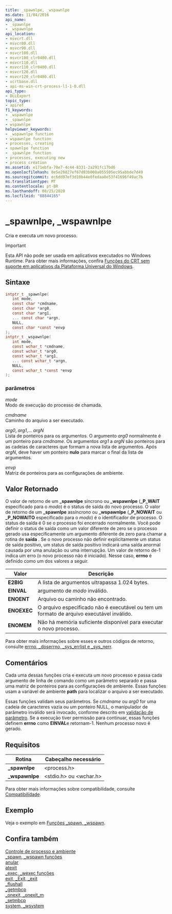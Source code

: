 ```yaml
---
title: _spawnlpe, _wspawnlpe
ms.date: 11/04/2016
api_name:
- _spawnlpe
- _wspawnlpe
api_location:
- msvcrt.dll
- msvcr80.dll
- msvcr90.dll
- msvcr100.dll
- msvcr100_clr0400.dll
- msvcr110.dll
- msvcr110_clr0400.dll
- msvcr120.dll
- msvcr120_clr0400.dll
- ucrtbase.dll
- api-ms-win-crt-process-l1-1-0.dll
api_type:
- DLLExport
topic_type:
- apiref
f1_keywords:
- _wspawnlpe
- _spawnlpe
- wspawnlpe
helpviewer_keywords:
- _wspawnlpe function
- wspawnlpe function
- processes, creating
- spawnlpe function
- _spawnlpe function
- processes, executing new
- process creation
ms.assetid: e171ebfa-70e7-4c44-8331-2a291fc17bd6
ms.openlocfilehash: 8e5e20827ef67d83b008a055505ec95abbde7d49
ms.sourcegitcommit: ec6dd97ef3d10b44e0fedaa8e53f41696f49ac7b
ms.translationtype: MT
ms.contentlocale: pt-BR
ms.lasthandoff: 08/25/2020
ms.locfileid: "88844165"
---
```

# <a name="_spawnlpe-_wspawnlpe"></a>_spawnlpe, _wspawnlpe

Cria e executa um novo processo.

> [!IMPORTANT]
> Esta API não pode ser usada em aplicativos executados no Windows Runtime. Para obter mais informações, confira [Funções do CRT sem suporte em aplicativos da Plataforma Universal do Windows](../../cppcx/crt-functions-not-supported-in-universal-windows-platform-apps.md).

## <a name="syntax"></a>Sintaxe

```C
intptr_t _spawnlpe(
   int mode,
   const char *cmdname,
   const char *arg0,
   const char *arg1,
   ... const char *argn,
   NULL,
   const char *const *envp
);
intptr_t _wspawnlpe(
   int mode,
   const wchar_t *cmdname,
   const wchar_t *arg0,
   const wchar_t *arg1,
   ... const wchar_t *argn,
   NULL,
   const wchar_t *const *envp
);
```

### <a name="parameters"></a>parâmetros

*mode*<br/>
Modo de execução do processo de chamada.

*cmdname*<br/>
Caminho do arquivo a ser executado.

*arg0*, *arg1*,... *argN*<br/>
Lista de ponteiros para os argumentos. O argumento *arg0* normalmente é um ponteiro para *cmdname*. Os argumentos *arg1* a *argN* são ponteiros para as cadeias de caracteres que formam a nova lista de argumentos. Após *argN*, deve haver um ponteiro **nulo** para marcar o final da lista de argumentos.

*envp*<br/>
Matriz de ponteiros para as configurações de ambiente.

## <a name="return-value"></a>Valor Retornado

O valor de retorno de um **_spawnlpe** síncrono ou **_wspawnlpe** (**_P_WAIT** especificado para o *modo*) é o status de saída do novo processo. O valor de retorno de um **_spawnlpe** assíncrono ou **_wspawnlpe** (**_P_NOWAIT** ou **_P_NOWAITO** especificado para o *modo*) é o identificador de processo. O status de saída é 0 se o processo foi encerrado normalmente. Você pode definir o status de saída como um valor diferente de zero se o processo gerado usa especificamente um argumento diferente de zero para chamar a rotina de **saída** . Se o novo processo não definir explicitamente um status de saída positivo, um status de saída positivo indicará uma saída anormal causada por uma anulação ou uma interrupção. Um valor de retorno de-1 indica um erro (o novo processo não é iniciado). Nesse caso, **errno** é definido como um dos valores a seguir.

| Valor | Descrição |
|-|-|
| **E2BIG** | A lista de argumentos ultrapassa 1.024 bytes. |
| **EINVAL** | argumento de *modo* inválido. |
| **ENOENT** | Arquivo ou caminho não encontrado. |
| **ENOEXEC** | O arquivo especificado não é executável ou tem um formato de arquivo executável inválido. |
| **ENOMEM** | Não há memória suficiente disponível para executar o novo processo. |

Para obter mais informações sobre esses e outros códigos de retorno, consulte [errno, _doserrno, _sys_errlist e _sys_nerr](../../c-runtime-library/errno-doserrno-sys-errlist-and-sys-nerr.md).

## <a name="remarks"></a>Comentários

Cada uma dessas funções cria e executa um novo processo e passa cada argumento de linha de comando como um parâmetro separado e passa uma matriz de ponteiros para as configurações de ambiente. Essas funções usam a variável de ambiente **path** para localizar o arquivo a ser executado.

Essas funções validam seus parâmetros. Se *cmdname* ou *arg0* for uma cadeia de caracteres vazia ou um ponteiro NULL, o manipulador de parâmetro inválido será invocado, conforme descrito em [validação de parâmetro](../../c-runtime-library/parameter-validation.md). Se a execução tiver permissão para continuar, essas funções definem **errno** como **EINVAL**e retornam-1. Nenhum processo novo é gerado.

## <a name="requirements"></a>Requisitos

|Rotina|Cabeçalho necessário|
|-------------|---------------------|
|**_spawnlpe**|\<process.h>|
|**_wspawnlpe**|\<stdio.h> ou \<wchar.h>|

Para obter mais informações sobre compatibilidade, consulte [Compatibilidade](../../c-runtime-library/compatibility.md).

## <a name="example"></a>Exemplo

Veja o exemplo em [Funções _spawn, _wspawn](../../c-runtime-library/spawn-wspawn-functions.md).

## <a name="see-also"></a>Confira também

[Controle de processo e ambiente](../../c-runtime-library/process-and-environment-control.md)<br/>
[_spawn, _wspawn funções](../../c-runtime-library/spawn-wspawn-functions.md)<br/>
[anular](abort.md)<br/>
[atexit](atexit.md)<br/>
[_exec, _wexec funções](../../c-runtime-library/exec-wexec-functions.md)<br/>
[exit, _Exit, _exit](exit-exit-exit.md)<br/>
[_flushall](flushall.md)<br/>
[_getmbcp](getmbcp.md)<br/>
[_onexit, _onexit_m](onexit-onexit-m.md)<br/>
[_setmbcp](setmbcp.md)<br/>
[system, _wsystem](system-wsystem.md)<br/>

